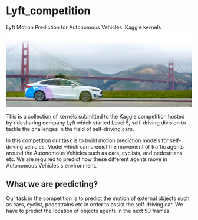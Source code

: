 # Lyft_competition
Lyft Motion Prediction for Autonomous Vehicles: Kaggle kernels
![lyft](lyft.jpg)


This is a collection of kernels submitted to the Kaggle competition hosted by ridesharing company Lyft which started Level 5, self-driving division to tackle the challenges in the field of self-driving cars.

In this competition our task is to build motion prediction models for self-driving vehicles. Model which can predict the movement of traffic agents around the Autonomous Vehicles such as cars, cyclists, and pedestrians etc. We are required to predict how these different agents move in Autonomous Vehicles's environment.



## What we are predicting?

Our task in the competition is to predict the motion of external objects such as cars, cyclist, pedestrains etc in order to assist the self-driving car. We have to predict the location of objects agents in the next 50 frames.
